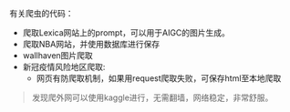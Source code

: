 有关爬虫的代码：

- 爬取Lexica网站上的prompt，可以用于AIGC的图片生成。
- 爬取NBA网站，并使用数据库进行保存
- wallhaven图片爬取
- 新冠疫情风险地区爬取:
    - 网页有防爬取机制，如果用request爬取失败，可保存html至本地爬取





> 发现爬外网可以使用kaggle进行，无需翻墙，网络稳定，非常舒服。
